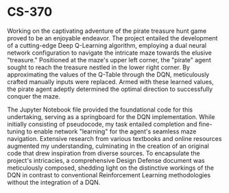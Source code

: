 # CS-370

Working on the captivating adventure of the pirate treasure hunt game proved to be an enjoyable endeavor. The project entailed the development of a cutting-edge Deep Q-Learning algorithm, employing a dual neural network configuration to navigate the intricate maze towards the elusive "treasure." Positioned at the maze's upper left corner, the "pirate" agent sought to reach the treasure nestled in the lower right corner. By approximating the values of the Q-Table through the DQN, meticulously crafted manually inputs were replaced. Armed with these learned values, the pirate agent adeptly determined the optimal direction to successfully conquer the maze.

The Jupyter Notebook file provided the foundational code for this undertaking, serving as a springboard for the DQN implementation. While initially consisting of pseudocode, my task entailed completion and fine-tuning to enable network "learning" for the agent's seamless maze navigation. Extensive research from various textbooks and online resources augmented my understanding, culminating in the creation of an original code that drew inspiration from diverse sources. To encapsulate the project's intricacies, a comprehensive Design Defense document was meticulously composed, shedding light on the distinctive workings of the DQN in contrast to conventional Reinforcement Learning methodologies without the integration of a DQN.
